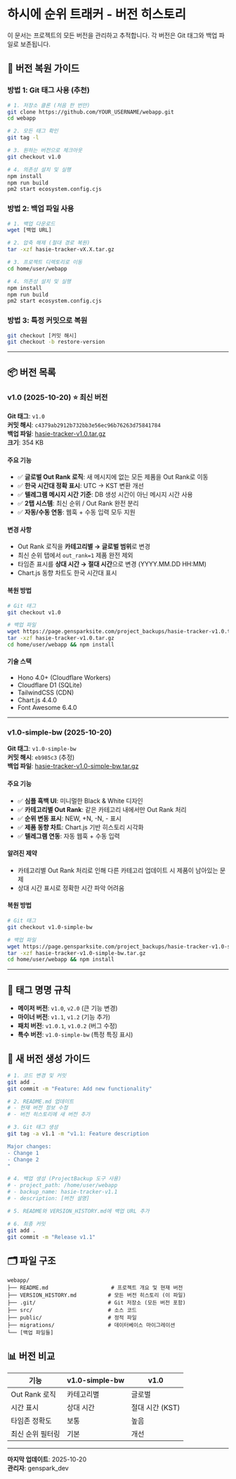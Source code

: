 # 하시에 순위 트래커 - 버전 히스토리

이 문서는 프로젝트의 모든 버전을 관리하고 추적합니다. 각 버전은 Git 태그와 백업 파일로 보존됩니다.

## 📖 버전 복원 가이드

### 방법 1: Git 태그 사용 (추천)
```bash
# 1. 저장소 클론 (처음 한 번만)
git clone https://github.com/YOUR_USERNAME/webapp.git
cd webapp

# 2. 모든 태그 확인
git tag -l

# 3. 원하는 버전으로 체크아웃
git checkout v1.0

# 4. 의존성 설치 및 실행
npm install
npm run build
pm2 start ecosystem.config.cjs
```

### 방법 2: 백업 파일 사용
```bash
# 1. 백업 다운로드
wget [백업 URL]

# 2. 압축 해제 (절대 경로 복원)
tar -xzf hasie-tracker-vX.X.tar.gz

# 3. 프로젝트 디렉토리로 이동
cd home/user/webapp

# 4. 의존성 설치 및 실행
npm install
npm run build
pm2 start ecosystem.config.cjs
```

### 방법 3: 특정 커밋으로 복원
```bash
git checkout [커밋 해시]
git checkout -b restore-version
```

---

## 📦 버전 목록

### v1.0 (2025-10-20) ⭐ **최신 버전**

**Git 태그**: `v1.0`  
**커밋 해시**: `c4379ab2912b732bb3e56ec96b76263d75841784`  
**백업 파일**: [hasie-tracker-v1.0.tar.gz](https://page.gensparksite.com/project_backups/hasie-tracker-v1.0.tar.gz)  
**크기**: 354 KB

#### 주요 기능
- ✅ **글로벌 Out Rank 로직**: 새 메시지에 없는 모든 제품을 Out Rank로 이동
- ✅ **한국 시간대 정확 표시**: UTC → KST 변환 개선
- ✅ **텔레그램 메시지 시간 기준**: DB 생성 시간이 아닌 메시지 시간 사용
- ✅ **2탭 시스템**: 최신 순위 / Out Rank 완전 분리
- ✅ **자동/수동 연동**: 웹훅 + 수동 입력 모두 지원

#### 변경 사항
- Out Rank 로직을 **카테고리별 → 글로벌 범위**로 변경
- 최신 순위 탭에서 `out_rank=1` 제품 완전 제외
- 타임존 표시를 **상대 시간 → 절대 시간**으로 변경 (YYYY.MM.DD HH:MM)
- Chart.js 동향 차트도 한국 시간대 표시

#### 복원 방법
```bash
# Git 태그
git checkout v1.0

# 백업 파일
wget https://page.gensparksite.com/project_backups/hasie-tracker-v1.0.tar.gz
tar -xzf hasie-tracker-v1.0.tar.gz
cd home/user/webapp && npm install
```

#### 기술 스택
- Hono 4.0+ (Cloudflare Workers)
- Cloudflare D1 (SQLite)
- TailwindCSS (CDN)
- Chart.js 4.4.0
- Font Awesome 6.4.0

---

### v1.0-simple-bw (2025-10-20)

**Git 태그**: `v1.0-simple-bw`  
**커밋 해시**: `eb985c3` (추정)  
**백업 파일**: [hasie-tracker-v1.0-simple-bw.tar.gz](https://page.gensparksite.com/project_backups/hasie-tracker-v1.0-simple-bw.tar.gz)

#### 주요 기능
- ✅ **심플 흑백 UI**: 미니멀한 Black & White 디자인
- ✅ **카테고리별 Out Rank**: 같은 카테고리 내에서만 Out Rank 처리
- ✅ **순위 변동 표시**: NEW, +N, -N, - 표시
- ✅ **제품 동향 차트**: Chart.js 기반 히스토리 시각화
- ✅ **텔레그램 연동**: 자동 웹훅 + 수동 입력

#### 알려진 제약
- 카테고리별 Out Rank 처리로 인해 다른 카테고리 업데이트 시 제품이 남아있는 문제
- 상대 시간 표시로 정확한 시간 파악 어려움

#### 복원 방법
```bash
# Git 태그
git checkout v1.0-simple-bw

# 백업 파일
wget https://page.gensparksite.com/project_backups/hasie-tracker-v1.0-simple-bw.tar.gz
tar -xzf hasie-tracker-v1.0-simple-bw.tar.gz
cd home/user/webapp && npm install
```

---

## 🔖 태그 명명 규칙

- **메이저 버전**: `v1.0`, `v2.0` (큰 기능 변경)
- **마이너 버전**: `v1.1`, `v1.2` (기능 추가)
- **패치 버전**: `v1.0.1`, `v1.0.2` (버그 수정)
- **특수 버전**: `v1.0-simple-bw` (특정 특징 표시)

## 📝 새 버전 생성 가이드

```bash
# 1. 코드 변경 및 커밋
git add .
git commit -m "Feature: Add new functionality"

# 2. README.md 업데이트
# - 현재 버전 정보 수정
# - 버전 히스토리에 새 버전 추가

# 3. Git 태그 생성
git tag -a v1.1 -m "v1.1: Feature description

Major changes:
- Change 1
- Change 2
"

# 4. 백업 생성 (ProjectBackup 도구 사용)
# - project_path: /home/user/webapp
# - backup_name: hasie-tracker-v1.1
# - description: [버전 설명]

# 5. README와 VERSION_HISTORY.md에 백업 URL 추가

# 6. 최종 커밋
git add .
git commit -m "Release v1.1"
```

## 🗂️ 파일 구조

```
webapp/
├── README.md                    # 프로젝트 개요 및 현재 버전
├── VERSION_HISTORY.md          # 모든 버전 히스토리 (이 파일)
├── .git/                       # Git 저장소 (모든 버전 포함)
├── src/                        # 소스 코드
├── public/                     # 정적 파일
├── migrations/                 # 데이터베이스 마이그레이션
└── [백업 파일들]
```

## 📊 버전 비교

| 기능 | v1.0-simple-bw | v1.0 |
|------|----------------|------|
| Out Rank 로직 | 카테고리별 | 글로벌 |
| 시간 표시 | 상대 시간 | 절대 시간 (KST) |
| 타임존 정확도 | 보통 | 높음 |
| 최신 순위 필터링 | 기본 | 개선 |

---

**마지막 업데이트**: 2025-10-20  
**관리자**: genspark_dev

